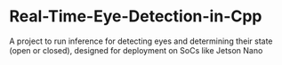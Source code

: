 # Real-Time-Eye-Detection-in-Cpp
A project to run inference for detecting eyes and determining their state (open or closed), designed for deployment on SoCs like Jetson Nano
